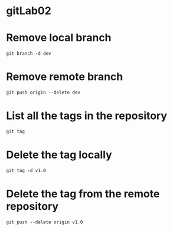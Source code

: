 # gitLab02


# Remove local branch
`git branch -d dev`

# Remove remote branch
`git push origin --delete dev`


# List all the tags in the repository
`git tag`

# Delete the tag locally
`git tag -d v1.0`

# Delete the tag from the remote repository
`git push --delete origin v1.0`
